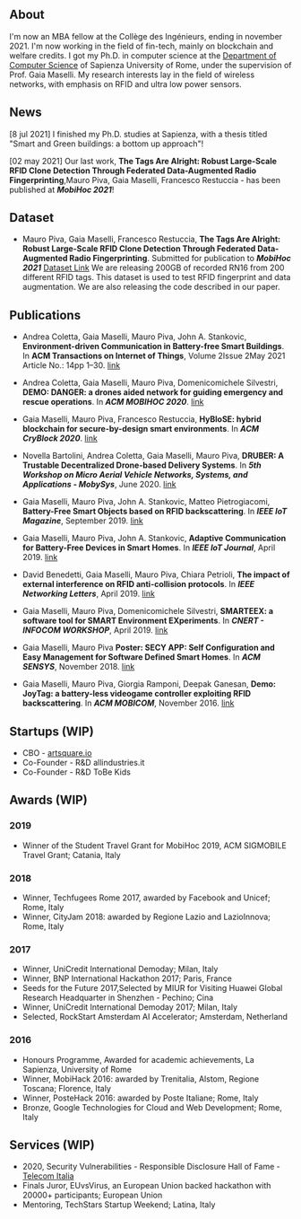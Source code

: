 ## About 
I'm now an MBA fellow at the Collège des Ingénieurs, ending in november 2021. I'm now working in the field of fin-tech, mainly on blockchain and welfare credits.  I got my Ph.D. in computer science at the [Department of Computer Science](https://www.di.uniroma1.it/) of Sapienza University of Rome, under the supervision of Prof. Gaia Maselli. My research interests lay in the field of wireless networks, with emphasis on RFID and ultra low power sensors.

## News
[8 jul 2021] I finished my Ph.D. studies at Sapienza, with a thesis titled "Smart and Green buildings: a bottom up approach"!

[02 may 2021] Our last work, **The Tags Are Alright: Robust Large-Scale RFID Clone Detection Through Federated Data-Augmented Radio Fingerprinting**,Mauro Piva, Gaia Maselli, Francesco Restuccia - has been published at **_MobiHoc 2021_**!

## Dataset

- Mauro Piva, Gaia Maselli, Francesco Restuccia, **The Tags Are Alright: Robust Large-Scale RFID Clone Detection Through Federated Data-Augmented Radio Fingerprinting**. Submitted for publication to **_MobiHoc 2021_** [Dataset Link](https://github.com/mauropv/RFID-Fingerprint2020)
We are releasing 200GB of recorded RN16 from 200 different RFID tags. This dataset is used to test RFID fingerprint and data augmentation. We are also releasing the code described in our paper.

## Publications

- Andrea Coletta, Gaia Maselli, Mauro Piva, John A. Stankovic, **Environment-driven Communication in Battery-free Smart Buildings**. In **ACM Transactions on Internet of Things**, Volume 2Issue 2May 2021 Article No.: 14pp 1–30. [link](https://dl.acm.org/doi/abs/10.1145/3448739)

- Andrea Coletta, Gaia Maselli, Mauro Piva, Domenicomichele Silvestri, **DEMO: DANGER: a drones aided network for guiding emergency and rescue operations**. In **_ACM MOBIHOC 2020_**. [link](https://dl.acm.org/doi/abs/10.1145/3397166.3415276)

- Gaia Maselli, Mauro Piva, Francesco Restuccia, **HyBloSE: hybrid blockchain for secure-by-design smart environments**. In **_ACM CryBlock 2020_**. [link](https://dl.acm.org/doi/abs/10.1145/3410699.3413793)

- Novella Bartolini, Andrea Coletta, Gaia Maselli, Mauro Piva, **DRUBER: A Trustable Decentralized Drone-based Delivery Systems**. In **_5th Workshop on Micro Aerial Vehicle Networks, Systems, and Applications - MobySys_**, June 2020. [link](https://dl.acm.org/doi/abs/10.1145/3396864.3399706)

- Gaia Maselli, Mauro Piva, John A. Stankovic, Matteo Pietrogiacomi, **Battery-Free Smart Objects based on RFID backscattering**. In **_IEEE IoT Magazine_**, September 2019. [link](https://ieeexplore.ieee.org/document/8950966)

- Gaia Maselli, Mauro Piva, John A. Stankovic, **Adaptive Communication for Battery-Free  Devices in Smart Homes**. In **_IEEE IoT Journal_**, April 2019. [link](https://ieeexplore.ieee.org/document/8698889)

- David Benedetti, Gaia Maselli, Mauro Piva, Chiara Petrioli, **The impact of external interference on RFID anti-collision protocols**. In **_IEEE Networking Letters_**, April 2019. [link](https://ieeexplore.ieee.org/document/8684263)

- Gaia Maselli, Mauro Piva, Domenicomichele Silvestri, **SMARTEEX: a software tool for SMART Environment EXperiments**. In **_CNERT - INFOCOM WORKSHOP_**, April 2019. [link](https://ieeexplore.ieee.org/abstract/document/8845130)

- Gaia Maselli, Mauro Piva **Poster: SECY APP: Self Configuration and Easy Management for Software Defined Smart Homes**. In **_ACM SENSYS_**, November 2018. [link](https://dl.acm.org/doi/10.1145/3274783.3275201)

- Gaia Maselli, Mauro Piva, Giorgia Ramponi, Deepak Ganesan, **Demo: JoyTag: a battery-less videogame controller exploiting RFID backscattering**. In **_ACM MOBICOM_**, November 2016. [link](https://dl.acm.org/doi/pdf/10.1145/2973750.2985628)

## Startups (WIP)

- CBO - [artsquare.io](https://www.artsquare.io/)
- Co-Founder - R&D allindustries.it
- Co-Founder - R&D ToBe Kids

## Awards (WIP)

### 2019
- Winner of the Student Travel Grant for MobiHoc 2019, ACM SIGMOBILE Travel Grant; Catania, Italy

### 2018
- Winner, Techfugees Rome 2017, awarded by Facebook and Unicef; Rome, Italy
- Winner, CityJam 2018: awarded by Regione Lazio and LazioInnova; Rome, Italy

### 2017
- Winner, UniCredit International Demoday; Milan, Italy
- Winner, BNP International Hackathon 2017; Paris, France
- Seeds for the Future 2017,Selected by MIUR for Visiting Huawei Global Research Headquarter in Shenzhen - Pechino; Cina
- Winner, UniCredit International Demoday 2017; Milan, Italy
- Selected, RockStart Amsterdam AI Accelerator; Amsterdam, Netherland 

### 2016
- Honours Programme, Awarded for academic achievements, La Sapienza, University of Rome
- Winner, MobiHack 2016: awarded by Trenitalia, Alstom, Regione Toscana; Florence, Italy
- Winner, PosteHack 2016: awarded by Poste Italiane; Rome, Italy
- Bronze, Google Technologies for Cloud and Web Development; Rome, Italy

## Services (WIP)
- 2020, Security Vulnerabilities - Responsible Disclosure Hall of Fame - [Telecom Italia](https://www.gruppotim.it/en/footer/responsible-disclosure.html)
- Finals Juror, EUvsVirus, an European Union backed hackathon with 20000+ participants; European Union
- Mentoring, TechStars Startup Weekend; Latina, Italy
